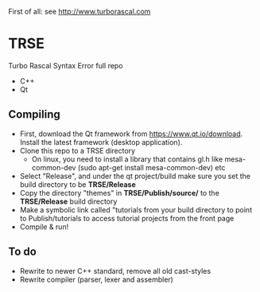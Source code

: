 First of all: see http://www.turborascal.com

# TRSE
Turbo Rascal Syntax Error full repo 
- C++
- Qt

## Compiling

- First, download the Qt framework from https://www.qt.io/download. Install the latest framework (desktop application).
- Clone this repo to a TRSE directory
  - On linux, you need to install a library that contains gl.h like mesa-common-dev (sudo apt-get install mesa-common-dev) etc
- Select "Release", and under the qt project/build make sure you set the build directory to be **TRSE/Release**
- Copy the directory "themes" in **TRSE/Publish/source/** to the **TRSE/Release** build directory 
- Make a symbolic link called "tutorials from your build directory to point to Publish/tutorials to access tutorial projects from the front page 
- Compile & run!

## To do
- Rewrite to newer C++ standard, remove all old cast-styles
- Rewrite compiler (parser, lexer and assembler)
